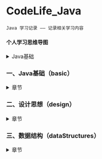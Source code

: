 # CodeLife_Java

    Java 学习记录 —— 记录相关学习内容

#### 个人学习思维导图

<details>
<summary>Java基础</summary>

[访问密码：feirouz](https://www.processon.com/view/link/608194850791293ce80eabce)

</details>

### 一、Java基础（basic） 

<details>
<summary>章节</summary>

1. **Java运算符（operator）**

    <details>
    <summary>内容</summary>
   
    + 常见运算符（general）
        + Test ： *+= 和 =+ 的区别*
   
    + 逻辑运算符（logic）
        + BitwiseXOR ： *三种替换方式
          重点讲 ^（异或运算）来实现替换方式*
        + BHDConverter ： *模拟进制转换
          使用 & 和 位移运算 来实现*
          
    </details>
    
2. **Java结构（选择、循环）（structure）**
   
    <details>
    <summary>内容</summary>
   
    + 嵌套循环（nestedloop）
        + PrimeNumber ： *查找质数(1-100000)
          使用不同的方式来查找质数*
          
    </details>
   
3. **Java数组（arrays）**

    <details>
    <summary>内容</summary>
   
    + 数组赋值（assignment）
        + PascalTriangle ： *杨辉三角
          使用二维数组 打印10行 杨辉三角*
    + 求数组平均值、最大最小值、和等（value）
    + 数组的复制、反转、查找（线性查找、二分法查找）（crl）
        + ArrayReverse ： *数组反转*
        + ArrayLookup ： *数组查找
          主要写线性查找、二分法查找*
    + 数组排序（sort）
        + BubbleSort ： *冒泡排序*
    
    </details>

4. **Java 面向对象（oop）**
    
    <details>
    <summary>内容</summary>

    + 接口（interface）
        + Ball ： *接口题目1 - 判断对错*
        + C ： *接口题目2 - 判断对错*
        + StudyTest1 ： *JDK8接口改进 - 注意事项*
    + 多态（polymorphism）
        + FieldMethodTest ： *多态的简单使用*
        + InstanceTest ： *测试 instanceof 所满足的情况*
        + InterviewTest1 ： *多态中特别的注意事项*
        + PersonTest ： *多态为何存在？*
    + 混合（mixture）
       + BankTest ： *对象的属性 赋值的顺序*
       + LeafTest ： *题目1 - 判断如下代码执行顺序*
       + SonTest ： *题目2 - 判断如下代码执行顺序？*
   
    </details>

5. **Java API（api）**

    <details>
    <summary>内容</summary>

   + Object（object）
      + equal ： *== 和 equals() 的区别*
      + ToStringTest ： *Object类中toString()的使用*
   + String（strings）
      + SimpleTest ： *String 与 char[] 之间的转换题目*
      + StringTest ： *String的实例化方式*
   + 包装类（wrapper）
      + WrapperTest ： *类型转换*
      + InterviewTest1 ： *题目1 - 关于包装类的面试题*
      + InterviewTest2S ： *题目2 - 关于包装类的面试题*
      + ScoreTest ： *题目3 - 根据题意实现代码*

    </details>

6. **Java 关键字（keywords）**

    <details>
    <summary>内容</summary>

   + StaticTest ： *static 的应用场景*

    </details>

7. **Java 异常（throwable）**

    <details>
    <summary>内容</summary>

   + ReturnExceptionDemo ： *finally的执行顺序测试*
   + Test1 ： *常见的运行时异常 有什么？*

    </details>

8. **Java 多线程（thread）**

    <details>
    <summary>内容</summary>

   + ProAndCost ： *线程通信的应用：经典例题：生产者/消费者*
   + ThreadTest ： *多线程的创建 方式一：继承于Thread类*
   + ThreadTest2 ： *多线程的创建 方式一：继承于Thread类 使用匿名子类的方式*
   + ThreadTest3 ： *多线程的创建 方式二：实现Runnable接口*

    </details>

9. **Java 集合类（collection）**

    <details>
    <summary>无内容</summary>
    </details>

10. **Java I/O（io）**

    <details>
    <summary>内容</summary>

    + practice1 ： *获取文本上每个字符出现的次数*
    
     </details>

11. **Java 网络编程（net）**

    <details>
    <summary>内容</summary>

    + 网络通信（socket）
        + TCPTest1 ： *实现TCP的网络编程练习1*
        + TCPTest2 ： *实现TCP的网络编程练习2*
        + TCPTest3 ： *实现TCP的网络编程练习3*
        + UDPTest1 ： *实现UDP协议的网络编程练习1*
    + URL编程（url）      
        + URLTest1 ： *URL网络编程练习1*
        + URLTest2 ： *URL网络编程练习2*

     </details>

</details>

### 二、设计思想（design）

<details>
<summary>章节</summary>

1. **设计模式（pattern）**
   
    <details>
    <summary>内容</summary>
   
    + 创建型模式（creational）
        + 单例模式（Singleton）： *饿汉式、懒汉式*
    + 结构型模式（structural）
        + 代理模式（Proxy）：*四个例子（静态代理 /动态代理）*
   + 行为型模式（behavioral）
        + 模板方法模式（TemplateMethod） / 模板模式（Template）：*两个例子*
    
   </details>

</details>

### 三、数据结构（dataStructures）

<details>
<summary>章节</summary>


</details>









